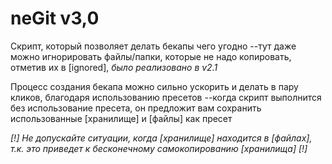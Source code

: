 # neGit v3,0
Скрипт, который позволяет делать бекапы чего угодно
--тут даже можно игнорировать файлы/папки, которые не надо копировать,
отметив их в [ignored], *было реализовано в v2.1*

Процесс создания бекапа можно сильно ускорить и делать в пару кликов,
благодаря использованию пресетов
--когда скрипт выполнится без использование пресета, он предложит вам
сохранить использованные [хранилище] и [файлы] как пресет


*[!] Не допускайте ситуации, когда [хранилище] находится в [файлах], т.к. это приведет к бесконечному самокопированию [хранилища] [!]*
